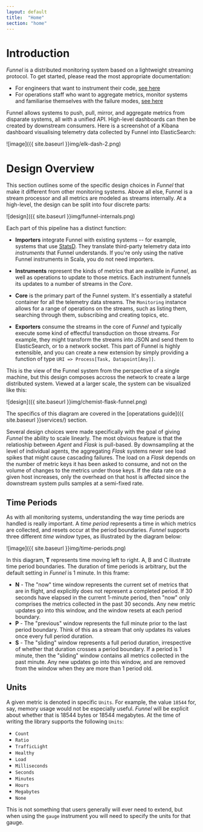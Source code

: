 ```yaml
---
layout: default
title:  "Home"
section: "home"
---
```


# Introduction

*Funnel* is a distributed monitoring system based on a lightweight streaming protocol. To get started, please read the most appropriate documentation:

* For engineers that want to instrument their code, [see here](getting-started/developers.html)
* For operations staff who want to aggregate metrics, monitor systems and familiarise themselves with the failure modes, [see here](getting-started/operations.html)

Funnel allows systems to push, pull, mirror, and aggregate metrics from disparate systems, all with a unified API. High-level dashboards can then be created by downstream consumers. Here is a screenshot of a Kibana dashboard visualising telemetry data collected by Funnel into ElasticSearch:

![image]({{ site.baseurl }}img/elk-dash-2.png)

<a name="overview"></a>

# Design Overview

This section outlines some of the specific design choices in *Funnel* that make it different from other monitoring systems. Above all else, Funnel is a stream processor and all metrics are modeled as streams internally. At a high-level, the design can be split into four discrete parts:

![design]({{ site.baseurl }}img/funnel-internals.png)

Each part of this pipeline has a distinct function:

* **Importers** integrate Funnel with existing systems -- for example, systems that use [StatsD](https://github.com/etsy/statsd). They translate third-party telemetry data into _instruments_ that Funnel understands. If you're only using the native Funnel instruments in Scala, you do not need importers.

* **Instruments** represent the kinds of metrics that are avalible in *Funnel*, as well as operations to update to those metrics. Each instrument funnels its updates to a number of streams in the *Core*.

* **Core** is the primary part of the Funnel system. It's essentially a stateful container for all the telemetry data streams. The `Monitoring` instance allows for a range of operations on the streams, such as listing them, searching through them, subscribing and creating topics, etc.

* **Exporters** consume the streams in the core of *Funnel* and typically execute some kind of effectful transduction on those streams. For example, they might transform the streams into JSON and send them to ElasticSearch, or to a network socket. This part of Funnel is highly extensible, and you can create a new extension by simply providing a function of type `URI => Process[Task, Datapoint[Any]]`.

This is the view of the Funnel system from the perspective of a single machine, but this design composes accross the network to create a large distributed system. Viewed at a larger scale, the system can be visualized like this:

![design]({{ site.baseurl }}img/chemist-flask-funnel.png)

The specifics of this diagram are covered in the [operatations guide]({{ site.baseurl }}services/) section.

Several design choices were made specifically with the goal of giving *Funnel* the ability to scale linearly. The most obvious feature is that the relatioship between *Agent* and *Flask* is pull-based. By downsampling at the level of individual agents, the aggregating *Flask* systems never see load spikes that might cause cascading failures. The load on a *Flask* depends on the number of metric keys it has been asked to consume, and not on the volume of changes to the metrics under those keys. If the data rate on a given host increases, only the overhead on that host is affected since the downstream system pulls samples at a semi-fixed rate.

<a name="time-periods"></a>

## Time Periods

As with all monitoring systems, understanding the way time periods are handled is really important. A *time period* represents a time in which metrics are collected, and resets occur at the period boundaries. *Funnel* supports three different *time window* types, as illustrated by the diagram below:

![image]({{ site.baseurl }}img/time-periods.png)

In this diagram, **T** represents time moving left to right. A, B and C illustrate time period boundaries. The duration of time periods is arbitrary, but the default setting in *Funnel* is 1 minute. In this frame:

* **N** - The "now" time window represents the current set of metrics that are in flight, and explicitly does not represent a completed period. If 30 seconds have elapsed in the current 1-minute period, then "now" only comprises the metrics collected in the past 30 seconds. Any new metric updates go into this window, and the window resets at each period boundary.
* **P** - The "previous" window represents the full minute prior to the last period boundary. Think of this as a stream that only updates its values once every full period duration.
* **S** - The "sliding" window represents a full period duration, irrespective of whether that duration crosses a period boundary. If a period is 1 minute, then the "sliding" window contains all metrics collected in the past minute. Any new updates go into this window, and are removed from the window when they are more than 1 period old.

<a name="units"></a>

## Units

A given metric is denoted in specific `Units`. For example, the value `18544` for, say, memory usage would not be especially useful. *Funnel* will be explicit about whether that is 18544 bytes or 18544 megabytes. At the time of writing the library supports the following `Units`:

* `Count`
* `Ratio`
* `TrafficLight`
* `Healthy`
* `Load`
* `Milliseconds`
* `Seconds`
* `Minutes`
* `Hours`
* `Megabytes`
* `None`

This is not something that users generally will ever need to extend, but when using the `gauge` instrument you will need to specify the units for that gauge.


